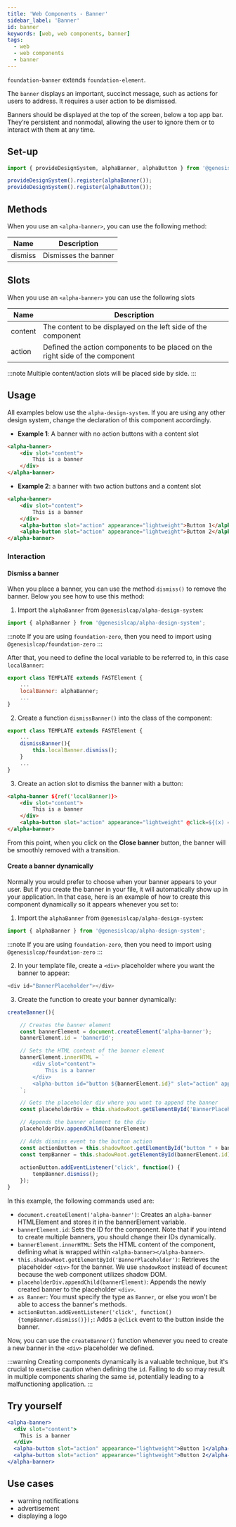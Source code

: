 ```yaml
---
title: 'Web Components - Banner'
sidebar_label: 'Banner'
id: banner
keywords: [web, web components, banner]
tags:
  - web
  - web components
  - banner
---
```


`foundation-banner` extends `foundation-element`.

The `banner` displays an important, succinct message, such as actions for users to address. It requires a user action to be dismissed.

Banners should be displayed at the top of the screen, below a top app bar. They’re persistent and nonmodal, allowing the user to ignore them or to interact with them at any time.

## Set-up

```ts
import { provideDesignSystem, alphaBanner, alphaButton } from '@genesislcap/alpha-design-system';

provideDesignSystem().register(alphaBanner());
provideDesignSystem().register(alphaButton());
```

## Methods

When you use an `<alpha-banner>`, you can use the following method:

| Name    | Description          |
|---------|----------------------|
| dismiss | Dismisses the banner |

## Slots

When you use an `<alpha-banner>` you can use the following slots

| Name    | Description                                                                   |
|---------|-------------------------------------------------------------------------------|
| content | The content to be displayed on the left side of the component                 |
| action  | Defined the action components to be placed on the right side of the component |

:::note
Multiple content/action slots will be placed side by side.
:::

## Usage

All examples below use the `alpha-design-system`. If you are using any other design system, change the declaration of this component accordingly.

- **Example 1**: A banner with no action buttons with a content slot

```html title="Example 1"
<alpha-banner>
    <div slot="content">
        This is a banner
    </div>
</alpha-banner>
```

- **Example 2**: a banner with two action buttons and a content slot

```html title="Example 2"
<alpha-banner>
    <div slot="content">
        This is a banner
    </div>
    <alpha-button slot="action" appearance="lightweight">Button 1</alpha-button>
    <alpha-button slot="action" appearance="lightweight">Button 2</alpha-button>
</alpha-banner>
```

### Interaction

#### Dismiss a banner

When you place a banner, you can use the method `dismiss()` to remove the banner. Below you see how to use this method:

1. Import the `alphaBanner` from `@genesislcap/alpha-design-system`:

``` typescript
import { alphaBanner } from '@genesislcap/alpha-design-system';
```

:::note
If you are using `foundation-zero`, then you need to import using `@genesislcap/foundation-zero`
:::

After that, you need to define the local variable to be referred to, in this case `localBanner`:

```js {3}
export class TEMPLATE extends FASTElement {
    ...
    localBanner: alphaBanner;
    ...
}
```

2. Create a function `dismissBanner()` into the class of the component:

```js {1,5}
export class TEMPLATE extends FASTElement {
    ...
    dismissBanner(){
        this.localBanner.dismiss();
    }
    ...
}
```

3. Create an action slot to dismiss the banner with a button:

```html tile="Example 4" {1,4}
<alpha-banner ${ref('localBanner)}>
    <div slot="content">
        This is a banner
    </div>
    <alpha-button slot="action" appearance="lightweight" @click=${(x) => x.dismissBanner()}>Close banner</alpha-button>
</alpha-banner>
```

From this point, when you click on the **Close banner** button, the banner will be smoothly removed with a transition.

#### Create a banner dynamically

Normally you would prefer to choose when your banner appears to your user. But if you create the banner in your file, it will automatically
show up in your application. In that case, here is an example of how to create this component dynamically so it appears whenever you set to:

1. Import the `alphaBanner` from `@genesislcap/alpha-design-system`:

``` typescript
import { alphaBanner } from '@genesislcap/alpha-design-system';
```

:::note
If you are using `foundation-zero`, then you need to import using `@genesislcap/foundation-zero`
:::

2. In your template file, create a `<div>` placeholder where you want the banner to appear:

``` typescript
<div id="BannerPlaceholder"></div>
```

3. Create the function to create your banner dynamically:

``` typescript
createBanner(){

    // Creates the banner element
    const bannerElement = document.createElement('alpha-banner');
    bannerElement.id = 'bannerId';

    // Sets the HTML content of the banner element
    bannerElement.innerHTML = `
        <div slot="content">
            This is a banner
        </div>
        <alpha-button id="button ${bannerElement.id}" slot="action" appearance="lightweight">Close Banner</alpha-button>
    `;

    // Gets the placeholder div where you want to append the banner
    const placeholderDiv = this.shadowRoot.getElementById('BannerPlaceholder');

    // Appends the banner element to the div
    placeholderDiv.appendChild(bannerElement)

    // Adds dismiss event to the button action
    const actionButton = this.shadowRoot.getElementById("button " + bannerElement.id);
    const tempBanner = this.shadowRoot.getElementById(bannerElement.id) as alphaBanner
    
    actionButton.addEventListener('click', function() {
        tempBanner.dismiss();
    });
}
```

In this example, the following commands used are:

- `document.createElement('alpha-banner')`: Creates an `alpha-banner` HTMLElement and stores it in the bannerElement variable.
- `bannerElement.id`: Sets the ID for the component. Note that if you intend to create multiple banners, you should change their IDs dynamically.
- `bannerElement.innerHTML`: Sets the HTML content of the component, defining what is wrapped within `<alpha-banner></alpha-banner>`.
- `this.shadowRoot.getElementById('BannerPlaceholder')`: Retrieves the placeholder `<div>` for the banner. We use `shadowRoot` instead of `document` because the web component utilizes shadow DOM.
- `placeholderDiv.appendChild(bannerElement)`: Appends the newly created banner to the placeholder `<div>`.
- `as Banner`: You must specify the type as `Banner`, or else you won't be able to access the banner's methods.
- `actionButton.addEventListener('click', function() {tempBanner.dismiss()});`: Adds a `@click` event to the button inside the banner.

Now, you can use the `createBanner()` function whenever you need to create a new banner in the `<div>` placeholder we defined.

:::warning
Creating components dynamically is a valuable technique, but it's crucial to exercise caution when defining the `id`. Failing to do so may result in multiple components sharing the same `id`, potentially leading to a malfunctioning application.
:::

## Try yourself

```jsx live
<alpha-banner>
  <div slot="content">
    This is a banner
  </div>
  <alpha-button slot="action" appearance="lightweight">Button 1</alpha-button>
  <alpha-button slot="action" appearance="lightweight">Button 2</alpha-button>
</alpha-banner>
```

## Use cases

- warning notifications
- advertisement
- displaying a logo
